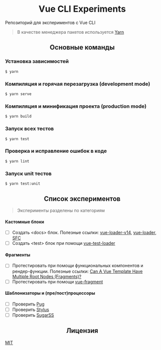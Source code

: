 <h1 align="center">Vue CLI Experiments</h1>

Репозиторий для экспериментов с Vue CLI

> В качестве менеджера пакетов используется [Yarn](https://yarnpkg.com/en/docs/install)

<h2 align="center">Основные команды</h2>

### Установка зависимостей

```
$ yarn
```

### Компиляция и горячая перезагрузка (development mode)
```
$ yarn serve
```

### Компиляция и минификация проекта (production mode)
```
$ yarn build
```

### Запуск всех тестов
```
$ yarn test
```

### Проверка и исправление ошибок в коде
```
$ yarn lint
```

### Запуск unit тестов
```
$ yarn test:unit
```

<h2 align="center">Список экспериментов</h2>

> Эксперименты разделены по категориям

#### Кастомные блоки

- [ ] Создать &lt;docs&gt; блок. Полезные ссылки: [vue-loader-v14](https://vue-loader-v14.vuejs.org/ru/configurations/custom-blocks.html), [vue-loader](https://vue-loader.vuejs.org/ru/guide/custom-blocks.html), [SFC](https://vue-loader.vuejs.org/ru/spec.html#%D0%B2%D0%B2%D0%B5%D0%B4%D0%B5%D0%BD%D0%B8%D0%B5)
- [ ] Создать &lt;test&gt; блок при помощи [vue-test-loader](https://github.com/eddyerburgh/vue-test-loader)

#### Фрагменты

- [ ] Протестировать при помощи функциональных компонентов и рендер-функции. Полезные ссылки: [Can A Vue Template Have Multiple Root Nodes (Fragments)?](https://vuejsdevelopers.com/2018/09/11/vue-multiple-root-fragments/)
- [ ] Протестировать при помощи [vue-fragment](https://github.com/y-nk/vue-fragment)

#### Шаблонизаторы и (пре/пост)процессоры

- [ ] Проверить [Pug](https://github.com/pugjs/pug)
- [ ] Проверить [Stylus](https://github.com/stylus/stylus)
- [ ] Проверить [SugarSS](https://github.com/postcss/sugarss)

<h2 align="center">Лицензия</h2>

[MIT](/LICENSE)
